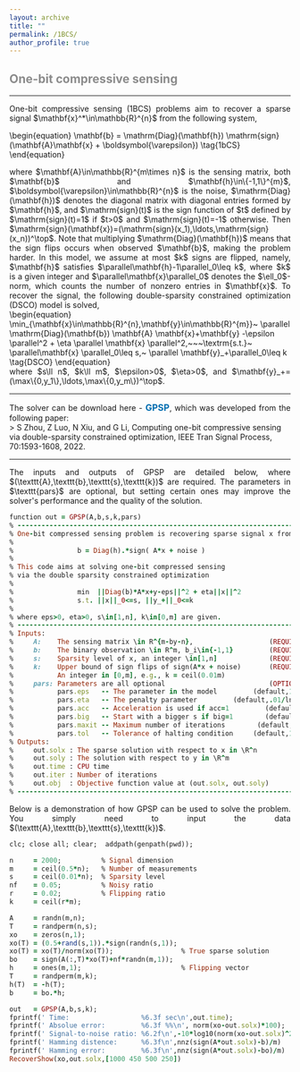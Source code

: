 ```yaml
---
layout: archive
title: ""   
permalink: /1BCS/
author_profile: true
---
```


<style>
a:link {
  text-decoration: none;
}

a:visited {
  text-decoration: none;
}

a:hover {
  text-decoration: underline;
}

a:active {
  text-decoration: underline;
}
</style>

 

##  <span style="color:#8C8C8C"> One-bit compressive sensing</span> 
---
<div style="text-align:justify;">
One-bit compressive sensing (1BCS) problems aim to recover a sparse signal $\mathbf{x}^*\in\mathbb{R}^{n}$ from the following system,
</div>

\begin{equation}
\mathbf{b} = \mathrm{Diag}(\mathbf{h}) \mathrm{sign}(\mathbf{A}\mathbf{x} + \boldsymbol{\varepsilon}) \tag{1bCS}
\end{equation} 

<div style="text-align:justify;">
where $\mathbf{A}\in\mathbb{R}^{m\times n}$ is the sensing matrix, both $\mathbf{b}$ and $\mathbf{h}\in\{-1,1\}^{m}$, $\boldsymbol{\varepsilon}\in\mathbb{R}^{n}$ is the noise, $\mathrm{Diag}(\mathbf{h})$ denotes the diagonal matrix with diagonal entries formed by $\mathbf{h}$, and $\mathrm{sign}(t)$ is the sign function of $t$ defined by $\mathrm{sign}(t)=1$ if $t>0$ and $\mathrm{sign}(t)=-1$ otherwise. Then $\mathrm{sign}(\mathbf{x})=(\mathrm{sign}(x_1),\ldots,\mathrm{sign}(x_n))^\top$. Note that multiplying $\mathrm{Diag}(\mathbf{h})$ means that the sign flips occurs when observed $\mathbf{b}$, making the problem harder. In this model, we assume at most $k$ signs are flipped, namely, $\mathbf{h}$ satisfies $\parallel\mathbf{h}-1\parallel_0\leq k$, where $k$ is a given integer and $\parallel\mathbf{x}\parallel_0$ denotes the $\ell_0$-norm, which counts the number of nonzero entries in $\mathbf{x}$. To recover the signal, the following double-sparsity constrained optimization (DSCO) model is solved, 
</div>      
\begin{equation}
\min_{\mathbf{x}\in\mathbb{R}^{n},\mathbf{y}\in\mathbb{R}^{m}}~  \parallel \mathrm{Diag}(\mathbf{b}) \mathbf{A} \mathbf{x}+\mathbf{y} -\epsilon \parallel^2 + \eta \parallel \mathbf{x} \parallel^2,~~~\textrm{s.t.}~ \parallel\mathbf{x} \parallel_0\leq s,~ \parallel \mathbf{y}_+\parallel_0\leq k \tag{DSCO}
\end{equation}
<div style="text-align:justify;">
where $s\ll n$, $k\ll m$, $\epsilon>0$, $\eta>0$, and $\mathbf{y}_+=(\max\{0,y_1\},\ldots,\max\{0,y_m\})^\top$.
</div> 
  
---
<div style="text-align:justify;">
The solver can be download here - <a style="font-size: 16px; font-weight: bold;color:#006DB0" href="\files\GPSP.zip" target="_blank">GPSP</a>, which was developed from the following paper:
</div>  
>  <span style="font-size: 14px"> S Zhou, Z Luo, N Xiu, and G Li, Computing one-bit compressive sensing via double-sparsity constrained optimization, IEEE Tran Signal Process, 70:1593-1608, 2022. </span>
  
---
<div style="text-align:justify;">
The inputs and outputs of GPSP are detailed below, where $(\texttt{A},\texttt{b},\texttt{s},\texttt{k})$ are required. The parameters in $\texttt{pars}$ are optional, but setting certain ones may improve the solver's performance and the quality of the solution.
</div>

<p style="line-height: 1;"></p>

```ruby
function out = GPSP(A,b,s,k,pars)
% -------------------------------------------------------------------------
% One-bit compressed sensing problem is recovering sparse signal x from
%
%                b = Diag(h).*sign( A*x + noise )
%
% This code aims at solving one-bit compressed sensing 
% via the double sparsity constrained optimization
%
%                min  ||Diag(b)*A*x+y-eps||^2 + eta||x||^2
%                s.t. ||x||_0<=s, ||y_+||_0<=k
%
% where eps>0, eta>0, s\in[1,n], k\in[0,m] are given.
% -------------------------------------------------------------------------
% Inputs:
%     A:    The sensing matrix \in R^{m-by-n},                   (REQUIRED)
%     b:    The binary observation \in R^m, b_i\in{-1,1}         (REQUIRED)
%     s:    Sparsity level of x, an integer \in[1,n]             (REQUIRED)      
%     k:    Upper bound of sign flips of sign(A*x + noise)       (REQUIRED) 
%           An integer in [0,m], e.g., k = ceil(0.01m)         
%     pars: Parameters are all optional                          (OPTIONAL)
%           pars.eps   -- The parameter in the model         (default,1e-4)
%           pars.eta   -- The penalty parameter         (default,.01/ln(n))
%           pars.acc   -- Acceleration is used if acc=1         (default,0)
%           pars.big   -- Start with a bigger s if big=1        (default,1)
%           pars.maxit -- Maximum number of iterations        (default,1e3) 
%           pars.tol   -- Tolerance of halting condition     (default,1e-8)
% Outputs:
%     out.solx : The sparse solution with respect to x in \R^n
%     out.soly : The solution with respect to y in \R^m
%     out.time : CPU time
%     out.iter : Number of iterations
%     out.obj  : Objective function value at (out.solx, out.soly)
% -------------------------------------------------------------------------
```

<div style="text-align:justify;">
Below is a demonstration of how GPSP can be used to solve the problem. You simply need to input the data $(\texttt{A},\texttt{b},\texttt{s},\texttt{k})$. 
</div>

<p style="line-height: 1;"></p>

```ruby
clc; close all; clear;  addpath(genpath(pwd));

n     = 2000;          % Signal dimension 
m     = ceil(0.5*n);   % Number of measurements
s     = ceil(0.01*n);  % Sparsity level
nf    = 0.05;          % Noisy ratio
r     = 0.02;          % Flipping ratio
k     = ceil(r*m);

A     = randn(m,n);
T     = randperm(n,s);
xo    = zeros(n,1);                      
xo(T) = (0.5+rand(s,1)).*sign(randn(s,1));  
xo(T) = xo(T)/norm(xo(T));                 % True sparse solution
bo    = sign(A(:,T)*xo(T)+nf*randn(m,1));
h     = ones(m,1);                         % Flipping vector
T     = randperm(m,k); 
h(T)  = -h(T);
b     = bo.*h; 

out   = GPSP(A,b,s,k); 
fprintf(' Time:                  %6.3f sec\n',out.time);
fprintf(' Absolue error:         %6.3f %%\n', norm(xo-out.solx)*100);
fprintf(' Signal-to-noise ratio: %6.2f\n',-10*log10(norm(xo-out.solx)^2));
fprintf(' Hamming distence:      %6.3f\n',nnz(sign(A*out.solx)-b)/m)
fprintf(' Hamming error:         %6.3f\n',nnz(sign(A*out.solx)-bo)/m)
RecoverShow(xo,out.solx,[1000 450 500 250])
```
